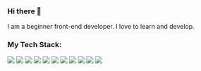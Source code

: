 ### Hi there 👋
I am a beginner front-end developer. I love to learn and develop.

### My Tech Stack:

<img src="https://img.shields.io/badge/html5-red?style=for-the-badge&logo=html5&logoColor=white"/> <img src="https://img.shields.io/badge/css3-blue?style=for-the-badge&logo=css3&logoColor=white"/> <img src="https://img.shields.io/badge/scss/sass-FF1493?style=for-the-badge&logo=sass&logoColor=white"/> <img src="https://img.shields.io/badge/bootstrap-9400D3?style=for-the-badge&logo=bootstrap&logoColor=white"/> <img src="https://img.shields.io/badge/git-FF4500?style=for-the-badge&logo=git&logoColor=white"/> <img src="https://img.shields.io/badge/github-gray?style=for-the-badge&logo=github&logoColor=white"/> <img src="https://img.shields.io/badge/vs code-4169E1?style=for-the-badge&logo=visual studio code&logoColor=white"/> <img src="https://img.shields.io/badge/figma-32CD32?style=for-the-badge&logo=figma&logoColor=white"/> <img src="https://img.shields.io/badge/photoshop-0000FF?style=for-the-badge&logo=adobephotoshop&logoColor=white"/> <img src="https://img.shields.io/badge/javascript-FFD700?style=for-the-badge&logo=javascript&logoColor=black"/>  <img src="https://img.shields.io/badge/react-1E90FF?style=for-the-badge&logo=react&logoColor=white"/>








